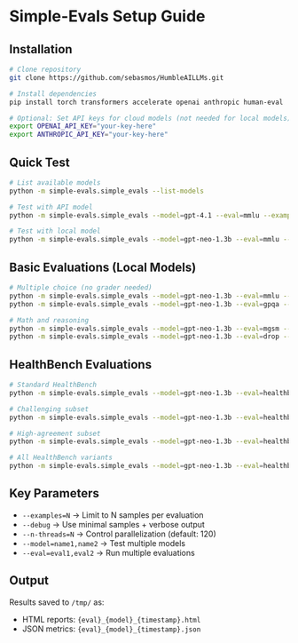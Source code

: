 # Simple-Evals Setup Guide

## Installation

```bash
# Clone repository
git clone https://github.com/sebasmos/HumbleAILLMs.git

# Install dependencies
pip install torch transformers accelerate openai anthropic human-eval

# Optional: Set API keys for cloud models (not needed for local models)
export OPENAI_API_KEY="your-key-here"
export ANTHROPIC_API_KEY="your-key-here"
```

## Quick Test

```bash
# List available models
python -m simple-evals.simple_evals --list-models

# Test with API model
python -m simple-evals.simple_evals --model=gpt-4.1 --eval=mmlu --examples=10

# Test with local model
python -m simple-evals.simple_evals --model=gpt-neo-1.3b --eval=mmlu --examples=10
```

## Basic Evaluations (Local Models)

```bash
# Multiple choice (no grader needed)
python -m simple-evals.simple_evals --model=gpt-neo-1.3b --eval=mmlu --examples=10 --debug
python -m simple-evals.simple_evals --model=gpt-neo-1.3b --eval=gpqa --examples=5 --debug

# Math and reasoning
python -m simple-evals.simple_evals --model=gpt-neo-1.3b --eval=mgsm --examples=5 --debug
python -m simple-evals.simple_evals --model=gpt-neo-1.3b --eval=drop --examples=5 --debug
```

## HealthBench Evaluations

```bash
# Standard HealthBench
python -m simple-evals.simple_evals --model=gpt-neo-1.3b --eval=healthbench --examples=10 --debug

# Challenging subset
python -m simple-evals.simple_evals --model=gpt-neo-1.3b --eval=healthbench_hard --examples=5 --debug

# High-agreement subset  
python -m simple-evals.simple_evals --model=gpt-neo-1.3b --eval=healthbench_consensus --examples=10 --debug

# All HealthBench variants
python -m simple-evals.simple_evals --model=gpt-neo-1.3b --eval=healthbench,healthbench_hard,healthbench_consensus --examples=10 --debug
```

## Key Parameters

- `--examples=N` → Limit to N samples per evaluation
- `--debug` → Use minimal samples + verbose output
- `--n-threads=N` → Control parallelization (default: 120)
- `--model=name1,name2` → Test multiple models
- `--eval=eval1,eval2` → Run multiple evaluations

## Output

Results saved to `/tmp/` as:
- HTML reports: `{eval}_{model}_{timestamp}.html`
- JSON metrics: `{eval}_{model}_{timestamp}.json`